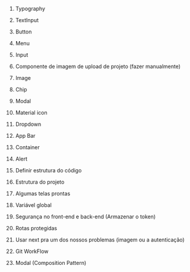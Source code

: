 1. Typography
2. TextInput
3. Button
4. Menu
5. Input
6. Componente de imagem de upload de projeto (fazer manualmente)
7. Image
8. Chip
9. Modal
10. Material icon
11. Dropdown
12. App Bar
13. Container
14. Alert

1. Definir estrutura do código
2. Estrutura do projeto
3. Algumas telas prontas
4. Variável global
5. Segurança no front-end e back-end (Armazenar o token)
6. Rotas protegidas
7. Usar next pra um dos nossos problemas (imagem ou a autenticação)
8. Git WorkFlow
9. Modal (Composition Pattern)